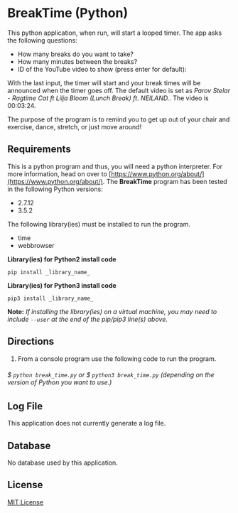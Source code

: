 # BreakTime (Python)
This python application, when run, will start a looped timer.  The app asks the following questions:
* How many breaks do you want to take?
* How many minutes between the breaks?
* ID of the YouTube video to show (press enter for default):

With the last input, the timer will start and your break times will be announced when the timer goes off. The default video is set as *Parov Stelar - Ragtime Cat ft Lilja Bloom (Lunch Break) ft. NEILAND.*.  The video is 00:03:24.

The purpose of the program is to remind you to get up out of your chair and exercise, dance, stretch, or just move around!

## Requirements
This is a python program and thus, you will need a python interpreter.  For more information, head on over to [https://www.python.org/about/](https://www.python.org/about/). The **BreakTime** program has been tested in the following Python versions:
* 2.7.12
* 3.5.2

The following library(ies) must be installed to run the program.
* time
* webbrowser

**Library(ies) for Python2 install code**
```
pip install _library_name_
```
**Library(ies) for Python3 install code**
```
pip3 install _library_name_
```
**Note:**  *If installing the library(ies) on a virtual machine, you may need to include `--user` at the end of the pip/pip3 line(s) above.*

## Directions
1. From a console program use the following code to run the program.
###### $  ```python break_time.py``` or $  ```python3 break_time.py``` _(depending on the version of Python you want to use.)_

## Log File
This application does not currently generate a log file.


## Database
No database used by this application.

## License
[MIT License](https://opensource.org/licenses/MIT, "MIT License")
